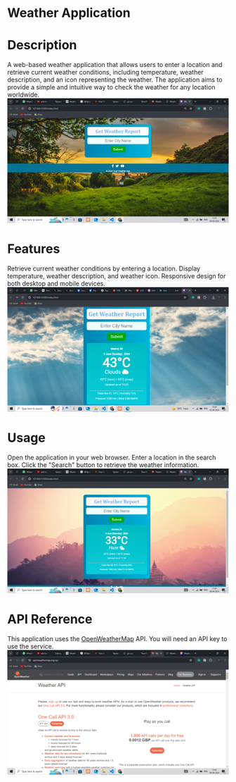 # Weather Application
# Description
A web-based weather application that allows users to enter a location and retrieve current weather conditions, including temperature, weather description, and an icon representing the weather. The application aims to provide a simple and intuitive way to check the weather for any location worldwide.
![Weather App Screenshot](images/weather-app1.png)
# Features
Retrieve current weather conditions by entering a location.
Display temperature, weather description, and weather icon.
Responsive design for both desktop and mobile devices.
![Weather App Screenshot](images/weather-app2.png)

# Usage
Open the application in your web browser.
Enter a location in the search box.
Click the "Search" button to retrieve the weather information.
![Weather App Screenshot](images/weather-app3.png)

# API Reference
This application uses the [OpenWeatherMap](https://openweathermap.org/api)
 API. You will need an API key to use the service.
 ![Weather App Screenshot](images/weather-app4.png)
